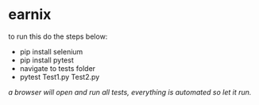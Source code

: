 # earnix

to run this do the steps below:
* pip install selenium
* pip install pytest
* navigate to tests folder
* pytest Test1.py Test2.py

*a browser will open and run all tests, everything is automated so let it run.*
 
